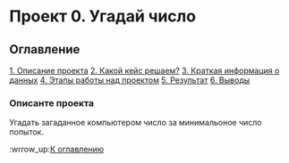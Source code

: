 # Проект 0. Угадай число

## Оглавление

[1. Описание проекта]()
[2. Какой кейс решаем?]()
[3. Краткая информация о данных]()
[4. Этапы работы над проектом]()
[5. Результат]()
[6. Выводы]()

### Описанте проекта

Угадать загаданное компьютером число за минимальоное число попыток.

:wrrow_up:[К оглавлению]() 
